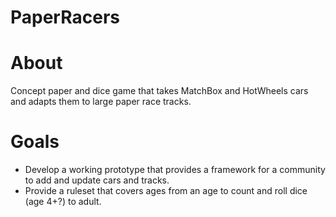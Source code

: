 # PaperRacers
# About
Concept paper and dice game that takes MatchBox and HotWheels cars and adapts them to large paper race tracks.

# Goals
* Develop a working prototype that provides a framework for a community to add and update cars and tracks. 
* Provide a ruleset that covers ages from an age to count and roll dice (age 4+?) to adult.